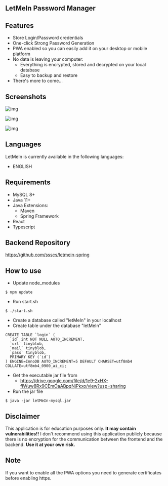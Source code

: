 ## LetMeIn Password Manager

## Features

- Store Login/Password credentials
- One-click Strong Password Generation
- PWA enabled so you can easily add it on your desktop or mobile platform
- No data is leaving your computer:
  - Everything is encrypted, stored and decrypted on your local database
  - Easy to backup and restore
- There's more to come...

## Screenshots

![img](https://i.imgur.com/hvY4EqP.png)

![img](https://i.imgur.com/GODcPxk.png)

![img](https://i.imgur.com/P4x6PrX.png)

## Languages

LetMeIn is currently available in the following languages:
* ENGLISH

## Requirements

- MySQL 8+
- Java 11+
- Java Extensions:
  - Maven
  - Spring Framework
- React
- Typescript

## Backend Repository

https://github.com/ssscs/letmein-spring


## How to use

- Update node_modules
```
$ npm update
```

- Run start.sh
```
$ ./start.sh
```

- Create a database called "letMeIn" in your localhost
- Create table under the database "letMeIn"
```
CREATE TABLE `login` (
  `id` int NOT NULL AUTO_INCREMENT,
  `url` tinyblob,
  `mail` tinyblob,
  `pass` tinyblob,
  PRIMARY KEY (`id`)
) ENGINE=InnoDB AUTO_INCREMENT=5 DEFAULT CHARSET=utf8mb4 COLLATE=utf8mb4_0900_ai_ci;
```
- Get the executable jar file from
  - https://drive.google.com/file/d/1e9-2xHX-flWuw8Rx9CEmOaABpqNjPkxo/view?usp=sharing
- Run the jar file
```
$ java -jar letMeIn-mysql.jar
```

## Disclaimer

This application is for education purposes only. **It may contain vulnerabilities!!**
I don't recommend using this application publicly because there is no encryption for the communication between the frontend and the backend.
**Use it at your own risk.**

## Note

If you want to enable all the PWA options you need to generate certificates before enabling https.
